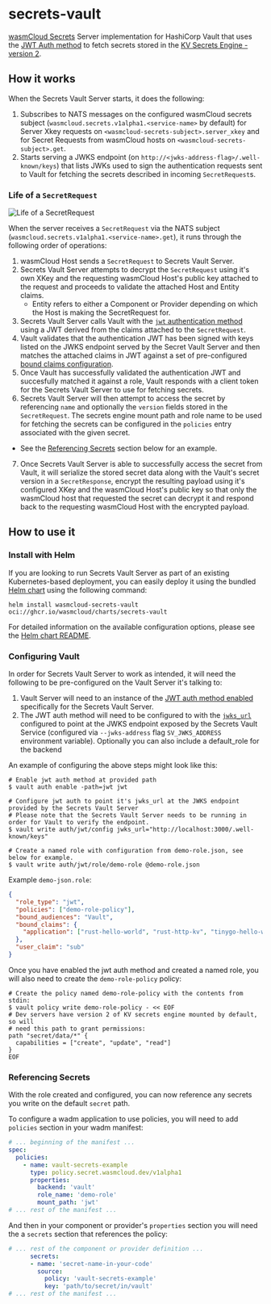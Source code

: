 # secrets-vault

[wasmCloud Secrets][wasmcloud-secrets] Server implementation for HashiCorp Vault that uses the [JWT Auth method][vault-jwt-auth] to fetch secrets stored in the [KV Secrets Engine - version 2][vault-kv2-secrets].

## How it works

When the Secrets Vault Server starts, it does the following:

1. Subscribes to NATS messages on the configured wasmCloud secrets subject (`wasmcloud.secrets.v1alpha1.<service-name>` by default) for Server Xkey requests on `<wasmcloud-secrets-subject>.server_xkey` and for Secret Requests from wasmCloud hosts on `<wasmcloud-secrets-subject>.get`.
2. Starts serving a JWKS endpoint (on `http://<jwks-address-flag>/.well-known/keys`) that lists JWKs used to sign the authentication requests sent to Vault for fetching the secrets described in incoming `SecretRequest`s.

### Life of a `SecretRequest`

![Life of a SecretRequest](./static/life-of-a-secretrequest.png)

When the server receives a `SecretRequest` via the NATS subject (`wasmcloud.secrets.v1alpha1.<service-name>.get`), it runs through the following order of operations:

1. wasmCloud Host sends a `SecretRequest` to Secrets Vault Server.
2. Secrets Vault Server attempts to decrypt the `SecretRequest` using it's own XKey and the requesting wasmCloud Host's public key attached to the request and proceeds to validate the attached Host and Entity claims.
    * Entity refers to either a Component or Provider depending on which the Host is making the SecretRequest for.
3. Secrets Vault Server calls Vault with the [`jwt` authentication method][vault-jwt-auth] using a JWT derived from the claims attached to the `SecretRequest`.
4. Vault validates that the authentication JWT has been signed with keys listed on the JWKS endpoint served by the Secret Vault Server and then matches the attached claims in JWT against a set of pre-configured [bound claims configuration][vault-bound-claims].
5. Once Vault has successfully validated the authentication JWT and succesfully matched it against a role, Vault responds with a client token for the Secrets Vault Server to use for fetching secrets.
6. Secrets Vault Server will then attempt to access the secret by referencing `name` and optionally the `version` fields stored in the `SecretRequest`. The secrets engine mount path and role name to be used for fetching the secrets can be configured in the `policies` entry associated with the given secret.
  * See the [Referencing Secrets](#referencing-secrets) section below for an example.
7. Once Secrets Vault Server is able to successfully access the secret from Vault, it will serialize the stored secret data along with the Vault's secret version in a `SecretResponse`, encrypt the resulting payload using it's configured XKey and the wasmCloud Host's public key so that only the wasmCloud host that requested the secret can decrypt it and respond back to the requesting wasmCloud Host with the encrypted payload.

## How to use it

### Install with Helm

If you are looking to run Secrets Vault Server as part of an existing Kubernetes-based deployment, you can easily deploy it using the bundled [Helm chart][helm-chart] using the following command:

```shell
helm install wasmcloud-secrets-vault oci://ghcr.io/wasmcloud/charts/secrets-vault
```

For detailed information on the available configuration options, please see the [Helm chart README][helm-chart].

### Configuring Vault

In order for Secrets Vault Server to work as intended, it will need the following to be pre-configured on the Vault Server it's talking to:

1. Vault Server will need to an instance of the [JWT auth method enabled][vault-jwt-auth-enabled] specifically for the Secrets Vault Server.
2. The JWT auth method will need to be configured to with the [`jwks_url`][vault-jwks-url] configured to point at the JWKS endpoint exposed by the Secrets Vault Service (configured via `--jwks-address` flag `SV_JWKS_ADDRESS` environment variable). Optionally you can also include a default_role for the backend

An example of configuring the above steps might look like this:

```shell
# Enable jwt auth method at provided path
$ vault auth enable -path=jwt jwt

# Configure jwt auth to point it's jwks_url at the JWKS endpoint provided by the Secrets Vault Server
# Please note that the Secrets Vault Server needs to be running in order for Vault to verify the endpoint.
$ vault write auth/jwt/config jwks_url="http://localhost:3000/.well-known/keys"

# Create a named role with configuration from demo-role.json, see below for example.
$ vault write auth/jwt/role/demo-role @demo-role.json 
```

Example `demo-json.role`:

```json
{
  "role_type": "jwt",
  "policies": ["demo-role-policy"],
  "bound_audiences": "Vault",
  "bound_claims": {
    "application": ["rust-hello-world", "rust-http-kv", "tinygo-hello-world"]
  },
  "user_claim": "sub"
}
```

Once you have enabled the jwt auth method and created a named role, you will also need to create the `demo-role-policy` policy:

```shell
# Create the policy named demo-role-policy with the contents from stdin:
$ vault policy write demo-role-policy - << EOF
# Dev servers have version 2 of KV secrets engine mounted by default, so will
# need this path to grant permissions:
path "secret/data/*" {
  capabilities = ["create", "update", "read"]
}
EOF
```

### Referencing Secrets

With the role created and configured, you can now reference any secrets you write on the default `secret` path.

To configure a wadm application to use policies, you will need to add `policies` section in your wadm manifest:

```yaml
# ... beginning of the manifest ...
spec:
  policies:
    - name: vault-secrets-example
      type: policy.secret.wasmcloud.dev/v1alpha1
      properties:
        backend: 'vault'
        role_name: 'demo-role'
        mount_path: 'jwt'
# ... rest of the manifest ...
```

And then in your component or provider's `properties` section you will need the a `secrets` section that references the policy:

```yaml
# ... rest of the component or provider definition ...
      secrets:
      - name: 'secret-name-in-your-code'
        source:
          policy: 'vault-secrets-example'
          key: 'path/to/secret/in/vault'
# ... rest of the manifest ...
```

[helm-chart]: https://github.com/wasmCloud/contrib/blob/main/secrets/secrets-vault/charts/secrets-vault/README.md
[vault-bound-claims]: https://developer.hashicorp.com/vault/docs/auth/jwt#bound-claims
[vault-jwks-url]: https://developer.hashicorp.com/vault/api-docs/auth/jwt#jwks_url
[vault-jwt-auth]: https://developer.hashicorp.com/vault/docs/auth/jwt#jwt-authentication
[vault-jwt-auth-enabled]: https://developer.hashicorp.com/vault/docs/auth/jwt#configuration
[vault-kv2-secrets]: https://developer.hashicorp.com/vault/docs/secrets/kv/kv-v2
[vault-kv2-usage]: https://developer.hashicorp.com/vault/docs/secrets/kv/kv-v2#usage
[wasmcloud-secrets]: https://github.com/wasmCloud/wasmCloud/issues/2190
